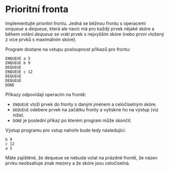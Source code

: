 # Prioritní fronta

Implementujte prioritní frontu. Jedná se běžnou frontu s operacemi *enqueue* a *dequeue*, která ale navíc má pro každý prvek nějaké skóre a během volání *dequeue* se vrátí prvek s nejvyšším skóre (nebo první vložený z více prvků s maximálním skóre).

Program dostane na vstupu posloupnost příkazů pro frontu:

```
ENQUEUE a 5
ENQUEUE b 9
DEQUEUE
ENQUEUE c 12
DEQUEUE
DEQUEUE
DONE
```

Příkazy odpovídají operacím na frontě:

- `ENQUEUE` vloží prvek do fronty s daným jménem a celočíselným skóre.
- `DEQUEUE` odebere prvek na začátku fronty a vytiskne ho na výstup (viz níže).
- `DONE` je poslední příkaz po kterém program může skončit.

Výstup programu pro vstup nahoře bude tedy následující:

```
b 9
c 12
a 5
```

Máte zajištěné, že dequeue se nebude volat na prázdné frontě, že název prvku neobsahuje znak mezery a že skóre jsou celočíselná.
